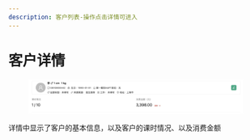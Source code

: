 ```yaml
---
description: 客户列表-操作点击详情可进入
---
```


# 客户详情

<figure><img src="../../../.gitbook/assets/1714054469350.jpg" alt=""><figcaption></figcaption></figure>

详情中显示了客户的基本信息，以及客户的课时情况、以及消费金额
